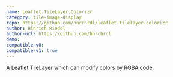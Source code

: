 ```yaml
---
name: Leaflet.TileLayer.Colorizr
category: tile-image-display
repo: https://github.com/hnrchrdl/leaflet-tilelayer-colorizr
author: Hinrich Riedel
author-url: https://github.com/hnrchrdl
demo: 
compatible-v0:
compatible-v1: true
---
```


A Leaflet TileLayer which can modify colors by RGBA code.
